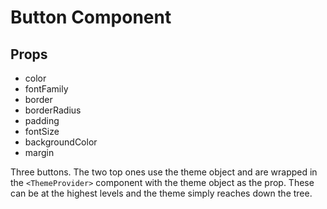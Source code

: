 # Button Component

## Props

- color
- fontFamily
- border
- borderRadius
- padding
- fontSize
- backgroundColor
- margin

Three buttons. The two top ones use the theme object and are wrapped in the `<ThemeProvider>` component with the theme object as the prop. These can be at the highest levels and the theme simply reaches down the tree.
